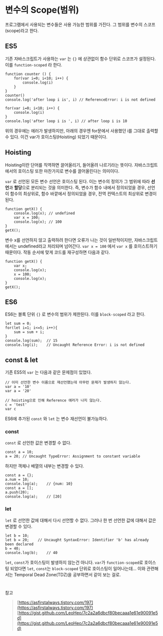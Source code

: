 # 변수의 Scope(범위)
프로그램에서 사용되는 변수들은 사용 가능한 범위를 가진다. 그 범위를 변수의 스코프(scope)라고 한다.


## ES5


기존 자바스크립트가 사용하는 `var` 는 `{}` 에 상관없이 함수 단위로 스코프가 설정된다. 이를 `function-scoped` 라 한다. 
```
function counter () {
    for(var i=0; i<10; i++) {
        console.log(i)
    }
}
counter()
console.log('after loop i is', i) // ReferenceError: i is not defined
```
```
for(var i=0; i<10; i++) {
    console.log(i)
}
console.log('after loop i is ', i) // after loop i is 10
```

위의 경우에는 에러가 발생하지만, 아래의 경우엔 for문에서 사용했던 i를 그대로 출력할 수 있다. 이건 var가 호이스팅(Hoisting) 되었기 때문이다.

## Hoisting
Hoisting이란 단어를 직역하면 끌어올리기, 들어올려 나르기라는 뜻이다. 자바스크립트에서의 호이스팅 또한 마찬가지로 변수를 끌어올린다는 의미이다.

`var` 로 선언된 모든 변수 선언은 호이스팅 된다. 이는 변수의 정의가 그 범위에 따라 **선언**과 **할당**으로 분리되는 것을 의미한다. 즉, 변수가 함수 내에서 정의되었을 경우, 선언이 함수의 최상위로, 함수 바깥에서 정의되었을 경우, 전역 컨텍스트의 최상위로 변경이 된다.

```
function getX() {
    console.log(x); // undefined
    var x = 100;
    console.log(x); // 100
}
getX();
```

변수 x를 선언하지 않고 출력하려 한다면 오류가 나는 것이 일반적이지만, 자바스크립트에서는 undefined라고 처리되며 넘어간다. `var x = 100` 에서 `var x` 를 호이스트하기 때문이다. 작동 순서에 맞게 코드를 재구성하면 다음과 같다.
```
function getX() {
    var x;
    console.log(x);
    x = 100;
    console.log(x);
}
getX();
```

## ES6
ES6는 블록 단위 `{}` 로 변수의 범위가 제한된다. 이를 `block-scoped` 라고 한다.
```
let sum = 0; 
for(let i=1; i<=5; i++){
    sum = sum + i; 
}
console.log(sum);  // 15
console.log(i);    // Uncaught Reference Error: i is not defined
```

## const & let
기존 ES5의 `var` 는 다음과 같은 문제점이 있었다.

```
// 이미 선언한 변수 이름으로 재선언했는데 아무런 문제가 발생하지 않는다.
var a = '10'
var a = '20'

// hoisting으로 인해 Reference 에러가 나지 않는다.
c = 'test'
var c
```
ES6에 추가된 `const` 와  `let` 는 변수 재선언이 불가능하다.


### const
`const` 로 선언한 값은 변경할 수 없다.

```
const a = 10;
a = 20; // Uncaught TypeError: Assignment to constant variable
```
하지만 객체나 배열의 내부는 변경할 수 있다.
```
const a = {};
a.num = 10; 
console.log(a);    // {num: 10}
const a = []; 
a.push(20); 
console.log(a);    // [20]
```
### let
`let` 로 선언한 값에 대해서 다시 선언할 수 없다. 그러나 한 번 선언한 값에 대해서 값은 변경할 수 있다.
```
let b = 10;
let b = 20;    // Uncaught SyntaxError: Identifier 'b' has already been declared
b = 40;
console.log(b);    // 40
```  

`let`, `const`가 호이스팅이 발생하지 않는건 아니다. `var`가 `function-scoped`로 호이스팅 되었다면  `let`, `const`는 `block-scoped` 단위로 호이스팅이 일어나는데... 이와 관련해서는 Temporal Dead Zone(TDZ)을 공부하면서 같이 보는 걸로.  

#
참고
>   
>   [https://asfirstalways.tistory.com/197](https://asfirstalways.tistory.com/197)
>   [https://gist.github.com/LeoHeo/7c2a2a6dbcf80becaaa1e61e90091e5d](https://gist.github.com/LeoHeo/7c2a2a6dbcf80becaaa1e61e90091e5d)
